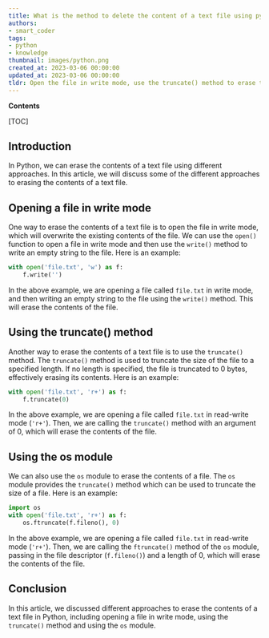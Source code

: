 ```yaml
---
title: What is the method to delete the content of a text file using python?
authors:
- smart_coder
tags:
- python
- knowledge
thumbnail: images/python.png
created_at: 2023-03-06 00:00:00
updated_at: 2023-03-06 00:00:00
tldr: Open the file in write mode, use the truncate() method to erase the contents, and close the file.
---
```


**Contents**

[TOC]

## Introduction
In Python, we can erase the contents of a text file using different approaches. In this article, we will discuss some of the different approaches to erasing the contents of a text file.

## Opening a file in write mode
One way to erase the contents of a text file is to open the file in write mode, which will overwrite the existing contents of the file. We can use the `open()` function to open a file in write mode and then use the `write()` method to write an empty string to the file. Here is an example:

```python
with open('file.txt', 'w') as f:
    f.write('')
```

In the above example, we are opening a file called `file.txt` in write mode, and then writing an empty string to the file using the `write()` method. This will erase the contents of the file.

## Using the truncate() method
Another way to erase the contents of a text file is to use the `truncate()` method. The `truncate()` method is used to truncate the size of the file to a specified length. If no length is specified, the file is truncated to 0 bytes, effectively erasing its contents. Here is an example:

```python
with open('file.txt', 'r+') as f:
    f.truncate(0)
```

In the above example, we are opening a file called `file.txt` in read-write mode (`'r+'`). Then, we are calling the `truncate()` method with an argument of 0, which will erase the contents of the file.

## Using the os module
We can also use the `os` module to erase the contents of a file. The `os` module provides the `truncate()` method which can be used to truncate the size of a file. Here is an example:

```python
import os
with open('file.txt', 'r+') as f:
    os.ftruncate(f.fileno(), 0)
```

In the above example, we are opening a file called `file.txt` in read-write mode (`'r+'`). Then, we are calling the `ftruncate()` method of the `os` module, passing in the file descriptor (`f.fileno()`) and a length of 0, which will erase the contents of the file.

## Conclusion
In this article, we discussed different approaches to erase the contents of a text file in Python, including opening a file in write mode, using the `truncate()` method and using the `os` module.
